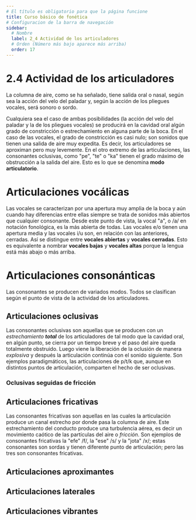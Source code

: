 ```yaml
---
# El título es obligatorio para que la página funcione
title: Curso básico de fonética
# Configuracion de la barra de navegación
sidebar:
  # Nombre
  label: 2_4 Actividad de los articuladores
  # Orden (Número más bajo aparece más arriba)
  order: 17
---
```

# 2.4 Actividad de los articuladores

La columna de aire, como se ha señalado, tiene salida oral o nasal, según sea la acción del velo del paladar y, según la acción de los pliegues vocales, será sonoro o sordo.

Cualquiera sea el caso de ambas posibilidades (la acción del velo del paladar y la de los pliegues vocales) se producirá en la cavidad oral algún grado de constricción o estrechamiento en alguna parte de la boca.
En el caso de las vocales, el grado de constricción es casi nulo; son sonidos que tienen una salida de aire muy expedita. Es decir, los articuladores se aproximan pero muy levemente. En el otro extremo de las articulaciones, las consonantes oclusivas, como "pe", "te" o "ka" tienen el grado máximo de obstrucción a la salida del aire. Esto es lo que se denomina **modo articulatorio**.

# Articulaciones vocálicas
Las vocales se caracterizan por una apertura muy amplia de la boca y aún cuando hay diferencias entre ellas siempre se trata de sonidos más abiertos que cualquier consonante.
Desde este punto de vista, la vocal "a", o /a/ en notación fonológica, es la más abierta de todas.
Las vocales e/o tienen una apertura media y las vocales i/u son, en relación con las anteriores, cerradas.
Así se distingue entre **vocales abiertas** y **vocales cerradas**. Esto es equivalente a nombrar **vocales bajas** y **vocales altas** porque la lengua está más abajo o más arriba.

# Articulaciones consonánticas

Las consonantes se producen de variados modos. Todos se clasifican según el punto de vista de la actividad de los articuladores. 

## Articulaciones oclusivas

Las consonantes oclusivas son aquellas que se producen con un *estrechamiento **total*** de los articuladores de tal modo que la cavidad oral, en algún punto, se cierra por un tiempo breve y el paso del aire queda totalmente obstruido. Luego viene la liberación de la oclusión de manera *explosiva* y después la articulación continúa con el sonido siguiente.
Son ejemplos paradigmáticos, las articulaciones de p/t/k que, aunque en distintos puntos de articulación, comparten el hecho de ser oclusivas.

### Oclusivas seguidas de fricción

## Articulaciones fricativas

Las consonantes fricativas son aquellas en las cuales la articulación produce un canal estrecho por donde pasa la columna de aire. Este estrechamiento del conducto produce una turbulencia aérea, es decir un movimiento caótico de las partículas del aire o *fricción*. Son ejemplos de consonantes fricativas la "efe" /f/, la "ese" /s/ y la "jota" /x/; estas consonantes son sordas y tienen diferente punto de articulación; pero las tres son consonantes fricativas.

## Articulaciones aproximantes

## Articulaciones laterales

## Articulaciones vibrantes




